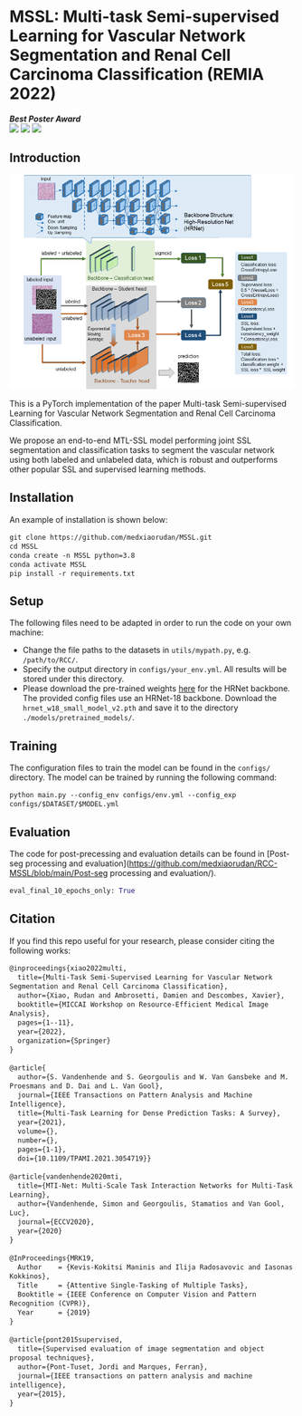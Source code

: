 # MSSL: Multi-task Semi-supervised Learning for Vascular Network Segmentation and Renal Cell Carcinoma Classification (REMIA 2022)
***Best Poster Award*** \
<a href="https://link.springer.com/chapter/10.1007/978-3-031-16876-5_1"><img src="https://img.shields.io/badge/link.springer-10.1007-%23B31B1B"></a>
<a href="https://drive.google.com/file/d/1p42CPRfAgPPuY7_HrS-zVKJeXI88G0jS/view?usp=drive_link"><img src="https://img.shields.io/badge/Poster%20-online-brightgreen"></a>
<a href="https://drive.google.com/file/d/1q-uq_tS11zYJ84V2qT_-MDjccnh7lFmA/view?usp=drive_link"><img src="https://img.shields.io/badge/Presentation%20-online-brightgreen"></a>
<be>

## Introduction
<center>
<img src="https://github.com/medxiaorudan/MSSL/blob/main/images/model.png" width="700" > 
</center>

This is a PyTorch implementation of the paper Multi-task Semi-supervised Learning for Vascular Network Segmentation and Renal Cell Carcinoma Classification.

We propose an end-to-end MTL-SSL model performing joint SSL segmentation and classification tasks to segment the vascular network using both labeled and unlabeled data, which is robust and outperforms other popular SSL and supervised learning methods.   

## Installation
An example of installation is shown below:
```
git clone https://github.com/medxiaorudan/MSSL.git
cd MSSL
conda create -n MSSL python=3.8
conda activate MSSL
pip install -r requirements.txt
```
## Setup 
The following files need to be adapted in order to run the code on your own machine:
- Change the file paths to the datasets in `utils/mypath.py`, e.g. `/path/to/RCC/`.
- Specify the output directory in `configs/your_env.yml`. All results will be stored under this directory.
- Please download the pre-trained weights [here](https://github.com/HRNet/HRNet-Image-Classification) for the HRNet backbone. 
The provided config files use an HRNet-18 backbone. Download the `hrnet_w18_small_model_v2.pth` and save it to the directory `./models/pretrained_models/`.

## Training
The configuration files to train the model can be found in the `configs/` directory. The model can be trained by running the following command:

```shell
python main.py --config_env configs/env.yml --config_exp configs/$DATASET/$MODEL.yml
```

## Evaluation
The code for post-precessing and evaluation details can be found in [Post-seg processing and evaluation](https://github.com/medxiaorudan/RCC-MSSL/blob/main/Post-seg processing and evaluation/).

```python
eval_final_10_epochs_only: True
```

## Citation
If you find this repo useful for your research, please consider citing the following works:
```
@inproceedings{xiao2022multi,
  title={Multi-Task Semi-Supervised Learning for Vascular Network Segmentation and Renal Cell Carcinoma Classification},
  author={Xiao, Rudan and Ambrosetti, Damien and Descombes, Xavier},
  booktitle={MICCAI Workshop on Resource-Efficient Medical Image Analysis},
  pages={1--11},
  year={2022},
  organization={Springer}
}

@article{
  author={S. Vandenhende and S. Georgoulis and W. Van Gansbeke and M. Proesmans and D. Dai and L. Van Gool},
  journal={IEEE Transactions on Pattern Analysis and Machine Intelligence}, 
  title={Multi-Task Learning for Dense Prediction Tasks: A Survey}, 
  year={2021},
  volume={},
  number={},
  pages={1-1},
  doi={10.1109/TPAMI.2021.3054719}}

@article{vandenhende2020mti,
  title={MTI-Net: Multi-Scale Task Interaction Networks for Multi-Task Learning},
  author={Vandenhende, Simon and Georgoulis, Stamatios and Van Gool, Luc},
  journal={ECCV2020},
  year={2020}
}

@InProceedings{MRK19,
  Author    = {Kevis-Kokitsi Maninis and Ilija Radosavovic and Iasonas Kokkinos},
  Title     = {Attentive Single-Tasking of Multiple Tasks},
  Booktitle = {IEEE Conference on Computer Vision and Pattern Recognition (CVPR)},
  Year      = {2019}
}

@article{pont2015supervised,
  title={Supervised evaluation of image segmentation and object proposal techniques},
  author={Pont-Tuset, Jordi and Marques, Ferran},
  journal={IEEE transactions on pattern analysis and machine intelligence},
  year={2015},
}
```
